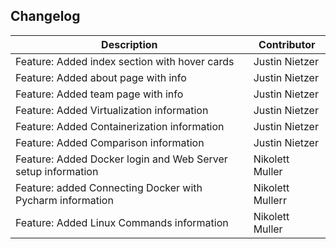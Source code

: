 ## Changelog

| Description     | Contributor |
| ----------- | ----------- |  
| Feature: Added index section with hover cards                | Justin Nietzer | 
| Feature: Added about page with info                          | Justin Nietzer | 
| Feature: Added team page with info                           | Justin Nietzer | 
| Feature: Added Virtualization information                    | Justin Nietzer |
| Feature: Added Containerization information                  | Justin Nietzer | 
| Feature: Added Comparison information                        | Justin Nietzer | 
| Feature: Added Docker login and Web Server setup information | Nikolett Muller | 
| Feature: added Connecting Docker with Pycharm information    | Nikolett Mullerr |
| Feature: Added Linux Commands information                    | Nikolett Muller | 
